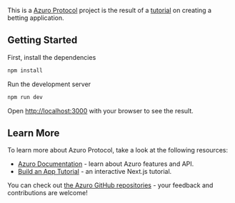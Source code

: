 This is a [Azuro Protocol](https://azuro.org/) project is the result of  a [tutorial](https://gem.azuro.org/tutorial) on 
creating a betting application.

## Getting Started

First, install the dependencies

```bash
npm install
```

Run the development server

```bash
npm run dev
```

Open [http://localhost:3000](http://localhost:3000) with your browser to see the result.

## Learn More

To learn more about Azuro Protocol, take a look at the following resources:

- [Azuro Documentation](https://gem.azuro.org) - learn about Azuro features and API.
- [Build an App Tutorial](https://gem.azuro.org/tutorial) - an interactive Next.js tutorial.

You can check out [the Azuro GitHub repositories](https://github.com/Azuro-protocol) - your feedback and contributions are welcome!

